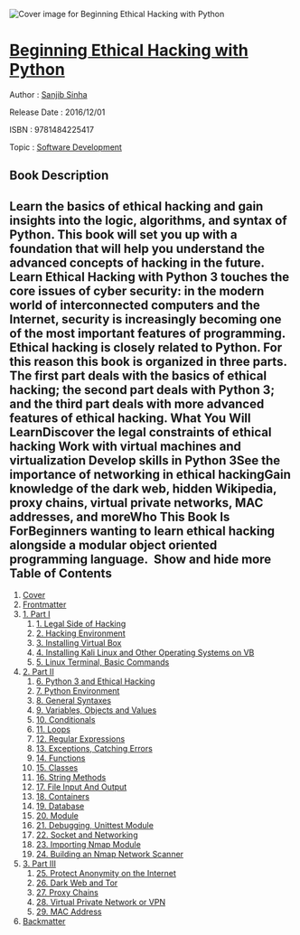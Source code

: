 ![Cover image for Beginning Ethical Hacking with Python](https://imgdetail.ebookreading.net/cover/cover/software_development/EB9781484225417.jpg)

[Beginning Ethical Hacking with Python](https://ebookreading.net/view/book/Beginning+Ethical+Hacking+with+Python-EB9781484225417_1.html "Beginning Ethical Hacking with Python")
====================================================================================================================

Author : [Sanjib Sinha](https://ebookreading.net/search/author/Sanjib+Sinha)

Release Date : 2016/12/01

ISBN : 9781484225417

Topic : [Software Development](https://ebookreading.net/search/category/software-development)

Book Description
-----------------

 Learn the basics of ethical hacking and gain insights into the logic, algorithms, and syntax of Python. This book will set you up with a foundation that will help you understand the advanced concepts of hacking in the future. Learn Ethical Hacking with Python 3 touches the core issues of cyber security: in the modern world of interconnected computers and the Internet, security is increasingly becoming one of the most important features of programming. 
Ethical hacking is closely related to Python. For this reason this book is organized in three parts. The first part deals with the basics of ethical hacking; the second part deals with Python 3; and the third part deals with more advanced features of ethical hacking.
What You Will LearnDiscover the legal constraints of ethical hacking Work with virtual machines and virtualization Develop skills in Python 3See the importance of networking in ethical hackingGain knowledge of the dark web, hidden Wikipedia, proxy chains, virtual private networks, MAC addresses, and moreWho This Book Is ForBeginners wanting to learn ethical hacking alongside a modular object oriented programming language.         Show and hide more                
Table of Contents
-----------------

1. [Cover](https://ebookreading.net/view/book/Beginning+Ethical+Hacking+with+Python-EB9781484225417_1.html)
1. [Frontmatter](https://ebookreading.net/view/book/Beginning+Ethical+Hacking+with+Python-EB9781484225417_2.html)
1. [1. Part I](https://ebookreading.net/view/book/Beginning+Ethical+Hacking+with+Python-EB9781484225417_3.html)
    1. [1. Legal Side of Hacking](https://ebookreading.net/view/book/Beginning+Ethical+Hacking+with+Python-EB9781484225417_4.html)
    1. [2. Hacking Environment](https://ebookreading.net/view/book/Beginning+Ethical+Hacking+with+Python-EB9781484225417_5.html)
    1. [3. Installing Virtual Box](https://ebookreading.net/view/book/Beginning+Ethical+Hacking+with+Python-EB9781484225417_6.html)
    1. [4. Installing Kali Linux and Other Operating Systems on VB](https://ebookreading.net/view/book/Beginning+Ethical+Hacking+with+Python-EB9781484225417_7.html)
    1. [5. Linux Terminal, Basic Commands](https://ebookreading.net/view/book/Beginning+Ethical+Hacking+with+Python-EB9781484225417_8.html)
1. [2. Part II](https://ebookreading.net/view/book/Beginning+Ethical+Hacking+with+Python-EB9781484225417_9.html)
    1. [6. Python 3 and Ethical Hacking](https://ebookreading.net/view/book/Beginning+Ethical+Hacking+with+Python-EB9781484225417_10.html)
    1. [7. Python Environment](https://ebookreading.net/view/book/Beginning+Ethical+Hacking+with+Python-EB9781484225417_11.html)
    1. [8. General Syntaxes](https://ebookreading.net/view/book/Beginning+Ethical+Hacking+with+Python-EB9781484225417_12.html)
    1. [9. Variables, Objects and Values](https://ebookreading.net/view/book/Beginning+Ethical+Hacking+with+Python-EB9781484225417_13.html)
    1. [10. Conditionals](https://ebookreading.net/view/book/Beginning+Ethical+Hacking+with+Python-EB9781484225417_14.html)
    1. [11. Loops](https://ebookreading.net/view/book/Beginning+Ethical+Hacking+with+Python-EB9781484225417_15.html)
    1. [12. Regular Expressions](https://ebookreading.net/view/book/Beginning+Ethical+Hacking+with+Python-EB9781484225417_16.html)
    1. [13. Exceptions, Catching Errors](https://ebookreading.net/view/book/Beginning+Ethical+Hacking+with+Python-EB9781484225417_17.html)
    1. [14. Functions](https://ebookreading.net/view/book/Beginning+Ethical+Hacking+with+Python-EB9781484225417_18.html)
    1. [15. Classes](https://ebookreading.net/view/book/Beginning+Ethical+Hacking+with+Python-EB9781484225417_19.html)
    1. [16. String Methods](https://ebookreading.net/view/book/Beginning+Ethical+Hacking+with+Python-EB9781484225417_20.html)
    1. [17. File Input And Output](https://ebookreading.net/view/book/Beginning+Ethical+Hacking+with+Python-EB9781484225417_21.html)
    1. [18. Containers](https://ebookreading.net/view/book/Beginning+Ethical+Hacking+with+Python-EB9781484225417_22.html)
    1. [19. Database](https://ebookreading.net/view/book/Beginning+Ethical+Hacking+with+Python-EB9781484225417_23.html)
    1. [20. Module](https://ebookreading.net/view/book/Beginning+Ethical+Hacking+with+Python-EB9781484225417_24.html)
    1. [21. Debugging, Unittest Module](https://ebookreading.net/view/book/Beginning+Ethical+Hacking+with+Python-EB9781484225417_25.html)
    1. [22. Socket and Networking](https://ebookreading.net/view/book/Beginning+Ethical+Hacking+with+Python-EB9781484225417_26.html)
    1. [23. Importing Nmap Module](https://ebookreading.net/view/book/Beginning+Ethical+Hacking+with+Python-EB9781484225417_27.html)
    1. [24. Building an Nmap Network Scanner](https://ebookreading.net/view/book/Beginning+Ethical+Hacking+with+Python-EB9781484225417_28.html)
1. [3. Part III](https://ebookreading.net/view/book/Beginning+Ethical+Hacking+with+Python-EB9781484225417_29.html)
    1. [25. Protect Anonymity on the Internet](https://ebookreading.net/view/book/Beginning+Ethical+Hacking+with+Python-EB9781484225417_30.html)
    1. [26. Dark Web and Tor](https://ebookreading.net/view/book/Beginning+Ethical+Hacking+with+Python-EB9781484225417_31.html)
    1. [27. Proxy Chains](https://ebookreading.net/view/book/Beginning+Ethical+Hacking+with+Python-EB9781484225417_32.html)
    1. [28. Virtual Private Network or VPN](https://ebookreading.net/view/book/Beginning+Ethical+Hacking+with+Python-EB9781484225417_33.html)
    1. [29. MAC Address](https://ebookreading.net/view/book/Beginning+Ethical+Hacking+with+Python-EB9781484225417_34.html)
1. [Backmatter](https://ebookreading.net/view/book/Beginning+Ethical+Hacking+with+Python-EB9781484225417_35.html)
